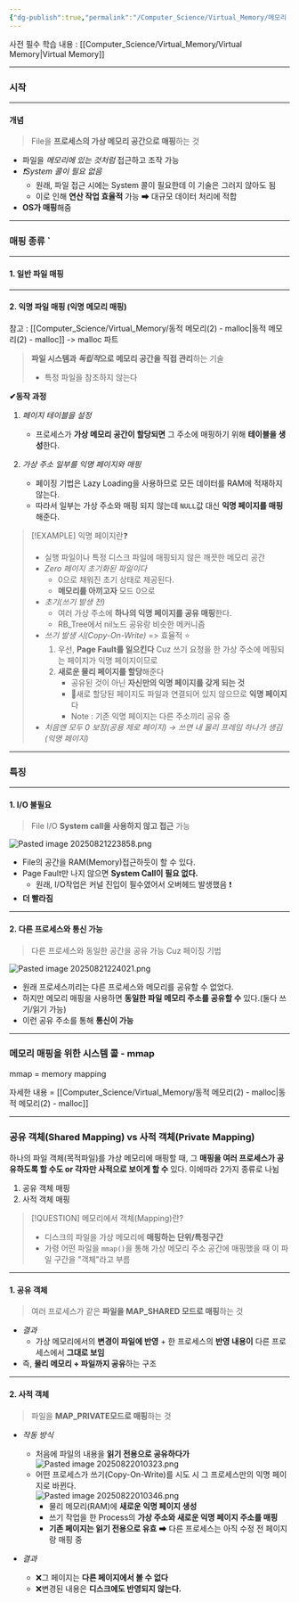 ```yaml
---
{"dg-publish":true,"permalink":"/Computer_Science/Virtual_Memory/메모리 매핑/","noteIcon":"","created":"2025-08-21T17:47:38.274+09:00","updated":"2025-09-05T02:38:54.667+09:00"}
---
```



사전 필수 학습 내용 : [[Computer_Science/Virtual_Memory/Virtual Memory\|Virtual Memory]]

---
### 시작

---
#### 개념 
> File을 **프로세스의 가상 메모리 공간으로 매핑**하는 것 
- 파일을 *메모리에 있는 것처럼* 접근하고 조작 가능
- *❗System 콜이 필요 없음*
	- 원래, 파일 접근 시에는 System 콜이 필요한데 이 기술은 그러지 않아도 됨 
	- 이로 인해 **연산 작업 효율적** 가능 ➡ 대규모 데이터 처리에 적합 
- **OS가 매핑**해줌 

---
### 매핑 종류 `
---
#### 1. 일반 파일 매핑 


---
#### 2. 익명 파일 매핑 (익명 메모리 매핑)
참고 : [[Computer_Science/Virtual_Memory/동적 메모리(2) - malloc\|동적 메모리(2) - malloc]] -> malloc 파트 

> **파일 시스템과 *독립적*으로 메모리 공간을 직접 관리**하는 기술 
> - 특정 파일을 참조하지 않는다

**✔동작 과정**
1. *페이지 테이블을 설정*
	- 프로세스가 **가상 메모리 공간이 할당되면** 그 주소에 매핑하기 위해 **테이블을 생성**한다.
	  
2. *가상 주소 일부를 익명 페이지와 매핑*
	- 페이징 기법은 Lazy Loading을 사용하므로 모든 데이터를 RAM에 적재하지 않는다.
	- 따라서 일부는 가상 주소와 매핑 되지 않는데 `NULL`값 대신 **익명 페이지를 매핑**해준다.

>[!EXAMPLE] 익명 페이지란❓
>- 실행 파일이나 특정 디스크 파일에 매핑되지 않은 깨끗한 메모리 공간
>- *Zero 페이지 초기화된 파일이다* 
>	- 0으로 채워진 초기 상태로 제공된다.
>	- **메모리를 아끼고자** 모드 0으로 
>- *초기(쓰기 발생 전)*
>	- 여러 가상 주소에 **하나의 익명 페이지를 공유 매핑**한다.
>	- RB_Tree에서 nil노드 공유랑 비슷한 메커니즘 
>- *쓰기 발생 시(Copy-On-Write)* => 효율적 ⭐
>	1. 우선, **Page Fault를 일으킨다** Cuz 쓰기 요청을 한 가상 주소에 메핑되는 페이지가 익명 페이지이므로 
>	2. **새로운 물리 페이지를 할당**해준다
>		- 공유된 것이 아닌 **자신만의 익명 페이지를 갖게 되는 것** 
>		- 💢새로 할당된 페이지도 파일과 연결되어 있지 않으므로 **익명 페이지**다 
>		- Note : 기존 익명 페이지는 다른 주소끼리 공유 중
>- *처음엔 모두 0 보장(공용 제로 페이지) → 쓰면 내 물리 프레임 하나가 생김(익명 페이지)*


---
### 특징 
---
#### 1. I/O 불필요 
> File I/O **System call을 사용하지 않고 접근** 가능 

![Pasted image 20250821223858.png](/img/user/supporter/image/Pasted%20image%2020250821223858.png)
- File의 공간을 RAM(Memory)접근하듯이 할 수 있다.
- Page Fault만 나지 않으면 **System Call이 필요 없다.**
	- 원래, I/O작업은 커널 진입이 필수였어서 오버헤드 발생했음 ❗
- **더 빨라짐** 

---
#### 2. 다른 프로세스와 통신 가능 
> 다른 프로세스와 동일한 공간을 공유 가능 Cuz 페이징 기법

![Pasted image 20250821224021.png](/img/user/supporter/image/Pasted%20image%2020250821224021.png)
- 원래 프로세스끼리는 다른 프로세스와 메모리를 공유할 수 없었다.
- 하지만 메모리 매핑을 사용하면 **동일한 파일 메모리 주소를 공유할 수** 있다.(둘다 쓰기/읽기 가능)
- 이런 공유 주소를 통해 **통신이 가능** 

---
### 메모리 매핑을 위한 시스템 콜 - mmap
mmap = memory mapping 

자세한 내용 = [[Computer_Science/Virtual_Memory/동적 메모리(2) - malloc\|동적 메모리(2) - malloc]]


---
### 공유 객체(Shared Mapping) vs 사적 객체(Private Mapping)

하나의 파일 객체(목적파일)를 가상 메모리에 매핑할 때, 그 **매핑을 여러 프로세스가 공유하도록 할 수도 or 각자만 사적으로 보이게 할 수** 있다. 이에따라 2가지 종류로 나뉨 
1. 공유 객체 매핑 
2. 사적 객체 매핑


>[!QUESTION] 메모리에서 객체(Mapping)란?
>- 디스크의 파일을 가상 메모리에 **매핑하는 단위/특정구간**
>- 가령 어떤 파일을 `mmap()`을 통해 가상 메모리 주소 공간에 매핑했을 때 이 파일 구간을 "객체"라고 부름 

 ---
#### 1. 공유 객체
> 여러 프로세스가 같은 **파일을 MAP_SHARED 모드로 매핑**하는 것 
- *결과*
	- 가상 메모리에서의 **변경이 파일에 반영** + 한 프로세스의 **반영 내용이** 다른 프로세스에서 **그대로 보임** 
- 즉, **물리 메모리 + 파일까지 공유**하는 구조

---
#### 2. 사적 객체
> 파일을 **MAP_PRIVATE모드로 매핑**하는 것 
- *작동 방식*
	- 처음에 파일의 내용을 **읽기 전용으로 공유하다가** <br>![Pasted image 20250822010323.png](/img/user/supporter/image/Pasted%20image%2020250822010323.png)
	- 어떤 프로세스가 쓰기(Copy-On-Write)를 시도 시 그 프로세스만의 익명 페이지로 바뀐다.<br>![Pasted image 20250822010346.png](/img/user/supporter/image/Pasted%20image%2020250822010346.png)
	  - 물리 메모리(RAM)에 **새로운 익명 페이지 생성**
	  - 쓰기 작업을 한 Process의 **가상 주소와 새로운 익명 페이지 주소를 매핑**
	  - **기존 페이지는 읽기 전용으로 유효** ➡ 다른 프로세스는 아직 수정 전 페이지랑 매핑 중 
	    
- *결과*
	- ❌그 페이지는 **다른 페이지에서 볼 수 없다** 
	- ❌변경된 내용은 **디스크에도 반영되지 않는다.**





